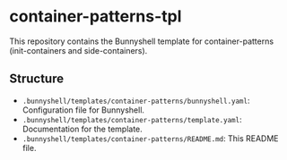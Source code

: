 # container-patterns-tpl
This repository contains the Bunnyshell template for container-patterns (init-containers and side-containers).

## Structure
- `.bunnyshell/templates/container-patterns/bunnyshell.yaml`: Configuration file for Bunnyshell.
- `.bunnyshell/templates/container-patterns/template.yaml`: Documentation for the template.
- `.bunnyshell/templates/container-patterns/README.md`: This README file.
